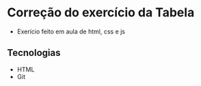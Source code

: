 # Correção do exercício da Tabela


- Exerício feito em aula de html, css e js

## Tecnologias
- HTML
- Git